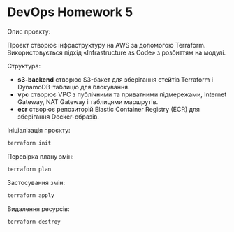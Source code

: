 # DevOps Homework 5

Опис проєкту:

Проєкт створює інфраструктуру на AWS за допомогою Terraform.  
Використовується підхід «Infrastructure as Code» з розбиттям на модулі.

Структура:

- **s3-backend** створює S3-бакет для зберігання стейтів Terraform і DynamoDB-таблицю для блокування.
- **vpc** створює VPC з публічними та приватними підмережами, Internet Gateway, NAT Gateway і таблицями маршрутів.
- **ecr** створює репозиторій Elastic Container Registry (ECR) для зберігання Docker-образів.

Ініціалізація проєкту:

```bash
terraform init
```

Перевірка плану змін:

```bash
terraform plan
```

Застосування змін:

```bash
terraform apply
```

Видалення ресурсів:

```bash
terraform destroy
```
